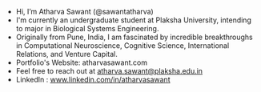- Hi, I’m Atharva Sawant (@sawantatharva)
- I'm currently an undergraduate student at Plaksha University, intending to major in Biological Systems Engineering.
- Originally from Pune, India, I am fascinated by incredible breakthroughs in Computational Neuroscience, Cognitive Science, International Relations, and Venture Capital.
- Portfolio's Website: atharvasawant.com
- Feel free to reach out at atharva.sawant@plaksha.edu.in
- LinkedIn : www.linkedin.com/in/atharvasawant 
